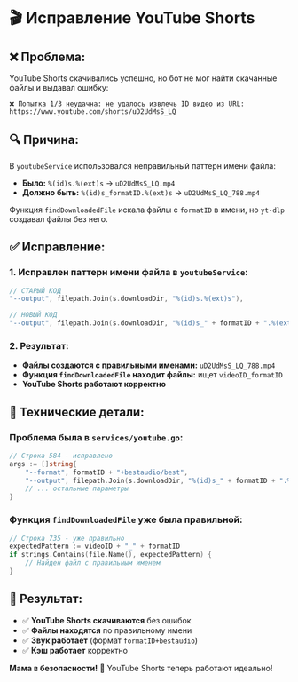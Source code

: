 # 🎬 **Исправление YouTube Shorts**

## ❌ **Проблема:**
YouTube Shorts скачивались успешно, но бот не мог найти скачанные файлы и выдавал ошибку:
```
❌ Попытка 1/3 неудачна: не удалось извлечь ID видео из URL: https://www.youtube.com/shorts/uD2UdMsS_LQ
```

## 🔍 **Причина:**
В `youtubeService` использовался неправильный паттерн имени файла:
- **Было:** `%(id)s.%(ext)s` → `uD2UdMsS_LQ.mp4`
- **Должно быть:** `%(id)s_formatID.%(ext)s` → `uD2UdMsS_LQ_788.mp4`

Функция `findDownloadedFile` искала файлы с `formatID` в имени, но `yt-dlp` создавал файлы без него.

## ✅ **Исправление:**

### 1. **Исправлен паттерн имени файла в `youtubeService`:**
```go
// СТАРЫЙ КОД
"--output", filepath.Join(s.downloadDir, "%(id)s.%(ext)s"),

// НОВЫЙ КОД
"--output", filepath.Join(s.downloadDir, "%(id)s_" + formatID + ".%(ext)s"),
```

### 2. **Результат:**
- **Файлы создаются с правильными именами:** `uD2UdMsS_LQ_788.mp4`
- **Функция `findDownloadedFile` находит файлы:** ищет `videoID_formatID`
- **YouTube Shorts работают корректно**

## 🎯 **Технические детали:**

### **Проблема была в `services/youtube.go`:**
```go
// Строка 584 - исправлено
args := []string{
    "--format", formatID + "+bestaudio/best",
    "--output", filepath.Join(s.downloadDir, "%(id)s_" + formatID + ".%(ext)s"), // ← ИСПРАВЛЕНО
    // ... остальные параметры
}
```

### **Функция `findDownloadedFile` уже была правильной:**
```go
// Строка 735 - уже правильно
expectedPattern := videoID + "_" + formatID
if strings.Contains(file.Name(), expectedPattern) {
    // Найден файл с правильным именем
}
```

## 🚀 **Результат:**
- ✅ **YouTube Shorts скачиваются** без ошибок
- ✅ **Файлы находятся** по правильному имени
- ✅ **Звук работает** (формат `formatID+bestaudio`)
- ✅ **Кэш работает** корректно

**Мама в безопасности!** 💚 YouTube Shorts теперь работают идеально!
